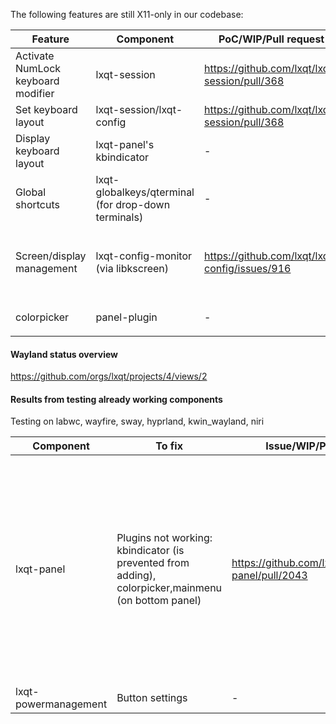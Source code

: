 The following features are still X11-only in our codebase:

Feature | Component | PoC/WIP/Pull request | Potentially useful tools/libraries
------- | --------- | ------------ |  --------- 
Activate NumLock keyboard modifier | lxqt-session | https://github.com/lxqt/lxqt-session/pull/368 | -
Set keyboard layout | lxqt-session/lxqt-config | https://github.com/lxqt/lxqt-session/pull/368 | -
Display keyboard layout | lxqt-panel's kbindicator | - | -
Global shortcuts | lxqt-globalkeys/qterminal (for drop-down terminals) | - | [org.freedesktop.portal.GlobalShortcuts](https://github.com/flatpak/xdg-desktop-portal/issues/624) protocol, supported by [KDE Plasma 5.27](https://invent.kde.org/plasma/xdg-desktop-portal-kde/-/merge_requests/80)
Screen/display management | lxqt-config-monitor (via libkscreen) |https://github.com/lxqt/lxqt-config/issues/916 | <ul><li>[wdisplay GUI](https://github.com/artizirk/wdisplays)</li><li>[kanshi](https://sr.ht/~emersion/kanshi/)</li><li>[way-displays](https://github.com/alex-courtis/way-displays)</li></ul>Working under kwin_wayland|
colorpicker| panel-plugin | - |<ul><li>[hyprpicker](https://github.com/hyprwm/hyprpicker)</li></ul>

#### Wayland status overview

https://github.com/orgs/lxqt/projects/4/views/2

#### Results from testing already working components

Testing on labwc, wayfire, sway, hyprland, kwin_wayland, niri


 Component | To fix | Issue/WIP/PR     | Notes 
-----------|--------|-----------|-----------
lxqt-panel      |  Plugins not working:  kbindicator (is prevented from adding), colorpicker,mainmenu (on bottom panel)  | https://github.com/lxqt/lxqt-panel/pull/2043| Plugins working: sysstat, cpu monitor, network monitor, Notification Area, worldclock, fancy menu, quicklaunch, mount, spacer, custom command, backlight, volume, showdesktop. 
lxqt-powermanagement| Button settings | - | Info is shown now



